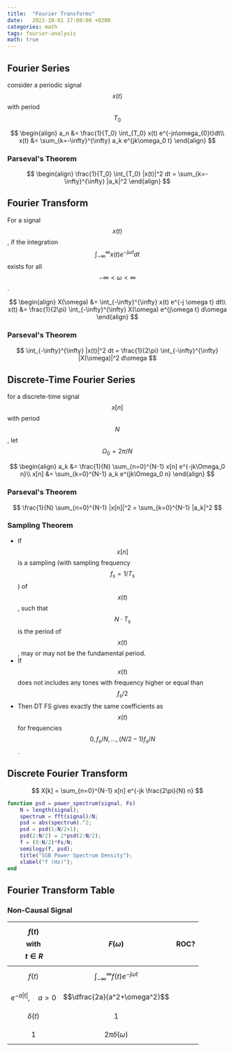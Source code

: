 ```yaml
---
title:  "Fourier Transforms"
date:   2022-10-01 17:00:00 +0200
categories: math
tags: fourier-analysis
math: true
---
```


## Fourier Series

consider a periodic signal $$x(t)$$ with period $$T_0$$

$$
\begin{align}
a_n &= \frac{1}{T_0} \int_{T_0} x(t) e^{-jn\omega_{0}t}dt\\
x(t) &= \sum_{k=-\infty}^{\infty} a_k e^{jk\omega_0 t}
\end{align}
$$

### Parseval's Theorem

$$
\begin{align}
\frac{1}{T_0} \int_{T_0} |x(t)|^2 dt = \sum_{k=-\infty}^{\infty} |a_k|^2
\end{align}
$$

## Fourier Transform

For a signal $$x(t)$$, if the integration $$\int_{-\infty}^{\infty} x(t) e^{-j\omega t} dt$$ exists for all $$ -\infty < \omega < \infty$$.

$$
\begin{align}
X(\omega) &= \int_{-\infty}^{\infty} x(t) e^{-j \omega t} dt\\
x(t) &= \frac{1}{2\pi} \int_{-\infty}^{\infty} X(\omega) e^{j\omega t} d\omega
\end{align}
$$


### Parseval's Theorem

$$
\int_{-\infty}^{\infty} |x(t)|^2 dt = \frac{1}{2\pi} \int_{-\infty}^{\infty} |X(\omega)|^2 d\omega
$$

## Discrete-Time Fourier Series

for a discrete-time signal $$x[n]$$ with period $$N$$, let $$\Omega_0 = 2\pi/N$$

$$
\begin{align}
a_k &= \frac{1}{N} \sum_{n=0}^{N-1} x[n] e^{-jk\Omega_0 n}\\
x[n] &= \sum_{k=0}^{N-1} a_k e^{jk\Omega_0 n}
\end{align}
$$

### Parseval's Theorem

$$
\frac{1}{N} \sum_{n=0}^{N-1} |x[n]|^2 = \sum_{k=0}^{N-1} |a_k|^2
$$


### Sampling Theorem

- If $$x[n]$$ is a sampling (with sampling frequency $$f_s = 1/T_s$$) of $$x(t)$$, such that $$N \cdot T_s $$ is the period of $$x(t)$$, may or may not be the fundamental period.
- If $$x(t)$$ does not includes any tones with frequency higher or equal than $$ f_s/2 $$
- Then DT FS gives exactly the same coefficients as $$x(t)$$ for frequencies $$0, f_s/N, \dots, (N/2 - 1) f_s/N$$.


## Discrete Fourier Transform

$$
X[k] = \sum_{n=0}^{N-1} x[n] e^{-jk \frac{2\pi}{N} n}
$$


```matlab
function psd = power_spectrum(signal, Fs)
    N = length(signal);
    spectrum = fft(signal)/N;
    psd = abs(spectrum).^2;
    psd = psd(1:N/2+1);
    psd(2:N/2) = 2*psd(2:N/2);
    f = (0:N/2)*Fs/N;
    semilogy(f, psd);
    title("SSB Power Spectrum Density");
    xlabel("f (Hz)");
end
```

## Fourier Transform Table

### Non-Causal Signal

| $$f(t)$$ with $$\, t \in R$$         | $$F(\omega)$$                                  | ROC? |
|--------------------------------------|------------------------------------------------|------|
| $$f(t)$$                             | $$\int_{-\infty}^{\infty} f(t)e^{-j\omega t}$$ |      |
| $$e^{-a\vert t \vert}, \quad a > 0$$ | $$\dfrac{2a}{a^2+\omega^2}$$                   |      |
| $$\delta(t)$$                        | $$1$$                                          |      |
| $$1$$                                | $$2\pi \delta(\omega)$$                        |      |
